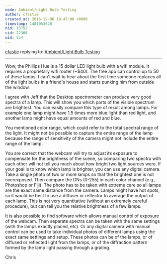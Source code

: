 ```yaml
---
node: Ambient/Light Bulb Testing
author: cfastie
created_at: 2016-12-06 19:47:00 +0000
timestamp: 1481053620
nid: 13752
cid: 22368
uid: 554
---
```




[cfastie](../profile/cfastie) replying to: [Ambient/Light Bulb Testing](../notes/idev247/12-06-2016/ambient-light-bulb-testing)

----
Wow, the Phillips Hue is a 15 dollar LED light bulb with a wifi module. It requires a proprietary wifi router (~$40). The free app can control up to 50 of these lamps. I can't wait to hear about the first time someone replaces all of the light bulbs in a friend's house and starts punking him from outside the window.

I agree with Jeff that the Desktop spectrometer can produce very good spectra of a lamp. This will show you which parts of the visible spectrum are brightest. You can easily compare this type of result among lamps. For example one lamp might have 1.5 times more blue light than red light, and another lamp might have equal amounts of red and blue.

You mentioned color range, which could refer to the total spectral range of the light. It might not be possible to capture the entire range of the lamp because the range of sensitivity of the camera might not include the entire range of the lamp.

You are correct that the webcam will try to adjust its exposure to compensate for the brightness of the scene, so comparing two spectra with each other will not tell you much about how bright two light sources were. If your goal is to know which lamp is brighter, you can use any digital camera. Take a single photo of two or more lamps so that the brightest one is not overexposed. Then compare the DNs (0-255) in each color channel (e.g., Photoshop or Fiji). The photo has to be taken with extreme care so all lamps are the exact same distance from the camera. Lamps might have hot spots, so it would be best to use a diffuser or reflector to average the output of each lamp. This is not very quantitative (without an extremely careful procedure), but can tell you the relative brightness of a few lamps. 

It is also possible to find software which allows manual control of exposure of the webcam. Then separate spectra can be taken with the same settings (with the lamps exactly placed, etc). Or any digital camera with manual control can be used to take individual photos of different lamps using the exact same settings and setup. These photos can be of the lamps, or of diffused or reflected light from the lamps, or of the diffraction pattern formed by the lamp light passing through a grating. 

Chris